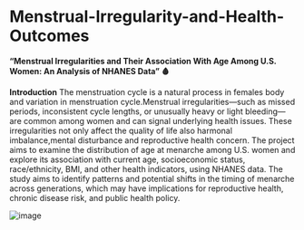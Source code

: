 # Menstrual-Irregularity-and-Health-Outcomes

**“Menstrual Irregularities and Their Association With Age Among U.S. Women: An Analysis of NHANES Data” 🩸**

**Introduction**
The menstruation cycle is a natural process in females body and variation in menstruation cycle.Menstrual irregularities—such as missed periods, inconsistent cycle lengths, or unusually heavy or light bleeding—are common among women and can signal underlying health issues. These irregularities not only affect the quality of life also harmonal imbalance,mental disturbance and reproductive health concern.
The project aims to examine the distribution of age at menarche among U.S. women and explore its association with current age, socioeconomic status, race/ethnicity, BMI, and other health indicators, using NHANES data. The study aims to identify patterns and potential shifts in the timing of menarche across generations, which may have implications for reproductive health, chronic disease risk, and public health policy.


![image](https://github.com/user-attachments/assets/a2832348-7079-4e27-8fe2-0742e1cb0b33)





